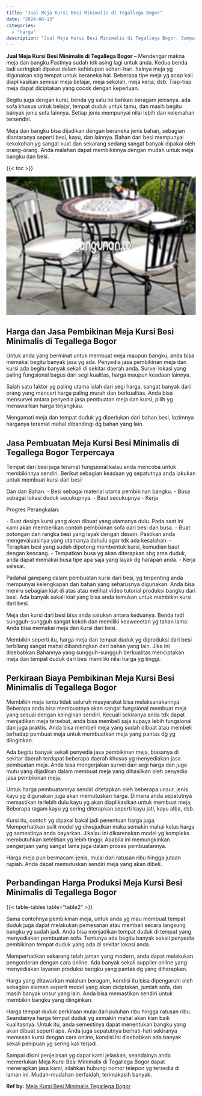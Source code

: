 ```yaml
---
title: "Jual Meja Kursi Besi Minimalis di Tegallega Bogor"
date: "2024-08-13"
categories: 
  - "harga"
description: "Jual Meja Kursi Besi Minimalis di Tegallega Bogor. Sampai disini penjelasan yg dapat kami jelaskan, seandainya anda memerlukan Meja Kursi Besi Minimalis di T..."
---
```


**Jual Meja Kursi Besi Minimalis di Tegallega Bogor** – Mendengar makna meja dan bangku Pastinya sudah tdk asing lagi untuk anda. Kedua benda tadi seringkali dipakai dalam kehidupan sehari-hari. halnya meja yg digunakan sbg tempat untuk beraneka hal. Beberapa tipe meja yg acap kali diaplikasikan semisal meja belajar, meja sekolah, meja kerja, dsb. Tiap-tiap meja dapat diciptakan yang cocok dengan keperluan.

Begitu juga dengan kursi, benda yg satu ini bahkan beragam jenisnya. ada sofa khusus untuk belajar, tempat duduk untuk tamu, dan masih begitu banyak jenis sofa lainnya. Setiap jenis mempunyai nilai lebih dan kelemahan tersendiri.

Meja dan bangku bisa dijadikan dengan beraneka jenis bahan, sebagian diantaranya seperti besi, kayu, dan lainnya. Bahan dari besi mempunyai kekokohan yg sangat kuat dan sekarang sedang sangat banyak dipakai oleh orang-orang. Anda malahan dapat membikinnya dengan mudah untuk meja bangku dan besi.

{{< toc >}}

![Jual Meja Kursi Besi Minimalis di Tegallega Bogor](/images/jual-meja-besi-murah15.png)

## Harga dan Jasa Pembikinan Meja Kursi Besi Minimalis di Tegallega Bogor

Untuk anda yang berminat untuk membuat meja maupun bangku, anda bisa memakai begitu banyak jasa yg ada. Penyedia jasa pembikinan meja dan kursi ada begitu banyak sekali di sekitar daerah anda. Survei lokasi yang paling fungsional bagus dari segi kualitas, harga maupun keadaan lainnya.

Salah satu faktor yg paling utama ialah dari segi harga, sangat banyak dari orang yang mencari harga paling murah dan berkualitas. Anda bisa mensurvei antara penyedia jasa pembuatan meja dan kursi, pilih yg menawarkan harga terjangkau.

Mengamati meja dan tempat duduk yg diperlukan dari bahan besi, lazimnya harganya teramat mahal dibandingi dg bahan yang lain.

## Jasa Pembuatan Meja Kursi Besi Minimalis di Tegallega Bogor Terpercaya

Tempat dari besi juga teramat fungsional kalau anda mencoba untuk membikinnya sendiri. Berikut sebagian keadaan yg sepatutnya anda lakukan untuk membuat kursi dari besi!

Dan dan Bahan: - Besi sebagai material utama pembikinan bangku. - Busa sebagai lokasi duduk secukupnya. - Baut secukupnya - Kerja

Progres Perangkaian:

\- Buat design kursi yang akan dibuat yang utamanya dulu. Pada saat ini kami akan memberikan contoh pembikinan sofa dari besi dan busa. - Buat potongan dan rangka besi yang layak dengan desain. Pastikan anda mengevaluasinya yang utamanya dahulu agar tdk ada kesalahan. - Terapkan besi yang sudah dipotong membentuk kursi, kemudian baut dengan kencang. - Tempatkan busa yg akan diterapkan sbg area duduk, anda dapat memakai busa tipe apa saja yang layak dg harapan anda. - Kerja selesai.

Padahal gampang dalam pembuatan kursi dari besi, yg terpenting anda mempunyai kelengkapan dan bahan yang seharusnya digunakan. Anda bisa meniru sebagian kiat di atas atau melihat video tutorial produksi bangku dari besi. Ada banyak sekali kiat yang bisa anda temukan untuk membikin kursi dari besi.

Meja dan kursi dari besi bisa anda satukan antara keduanya. Benda tadi sungguh-sungguh sangat kokoh dan memiliki keaweeetan yg tahan lama. Anda bisa memakai meja dan kursi dari besi.

Membikin seperti itu, harga meja dan tempat duduk yg diproduksi dari besi terbilang sangat mahal dibandingkan dari bahan yang lain. Jika ini disebabkan Bahannya yang sungguh-sungguh berkualitas menciptakan meja dan tempat duduk dari besi memiliki nilai harga yg tinggi.

## Perkiraan Biaya Pembikinan Meja Kursi Besi Minimalis di Tegallega Bogor

Membikin meja tentu tidak seluruh masyarakat bisa melaksanakannya. Beberapa anda bisa membuatnya akan sangat fungsional membuat meja yang sesuai dengan keinginan sendiri. Kecuali sekiranya anda tdk dapat menjadikan meja tersebut, anda bisa membeli saja supaya lebih fungsional dan juga praktis. Anda bisa membeli meja yang sudah dibuat atau membeli terhadap pembuat meja untuk membuatkan meja yang pantas dg yg diinginkan.

Ada begitu banyak sekali penyedia jasa pembikinan meja, biasanya di sekitar daerah terdapat beberapa daerah khusus yg menyediakan jasa pembuatan meja. Anda bisa mengerjakan survei dari segi harga dan juga mutu yang dijadikan dalam membuat meja yang dihasilkan oleh penyedia jasa pembikinan meja.

Untuk harga pembuatannya sendiri ditetapkan oleh beberapa unsur, jenis kayu yg digunakan juga akan memutuskan harga. Dimana anda sepatutnya memastikan terlebih dulu kayu yg akan diaplikasikan untuk membuat meja, Beberapa ragam kayu yg sering diterapkan seperti kayu jati, kayu alba, dsb.

Kursi itu, contoh yg dipakai bakal jadi penentuan harga juga. Memperhatikan sulit model yg diwujudkan maka semakin mahal kelas harga yg semestinya anda bayarkan. Jikalau ini dikarenakan model yg kompleks membutuhkan ketelitian yg lebih tinggi. Apabila ini memungkinkan pengerjaan yang sangat lama juga dalam proses pembuatannya.

Harga meja pun bermacam-jenis, mulai dari ratusan ribu hingga jutaan rupiah. Anda dapat memutuskan sendiri meja yang akan dibeli.

## Perbandingan Harga Produksi Meja Kursi Besi Minimalis di Tegallega Bogor

{{< table-tables table="table2" >}}

Sama contohnya pembikinan meja, untuk anda yg mau membuat tempat duduk juga dapat melakukan pemesanan atau membeli secara langsung bangku yg sudah jadi. Anda bisa menjadikan tempat duduk di tempat yang menyediakan pembuatan sofa. Tentunya ada begitu banyak sekali penyedia pembikinan tempat duduk yang ada di sekitar lokasi anda.

Memperhatikan sekarang telah jaman yang modern, anda dapat melakukan pengorderan dengan cara online. Ada banyak sekali supplier online yang menyediakan layanan produksi bangku yang pantas dg yang diharapkan.

Harga yang ditawarkan malahan beragam, kondisi itu bisa dipengaruhi oleh sebagian elemen seperti model yang akan diciptakan, jumlah sofa, dan masih banyak unsur yang lain. Anda bisa memastikan sendiri untuk membikin bangku yang diinginkan.

Harga tempat duduk perkiraan mulai dari puluhan ribu hingga ratusan ribu. Seandainya harga tempat duduk yg semakin mahal akan kian baik kualitasnya. Untuk itu, anda semestinya dapat menentukan bangku yang akan dibuat seperti apa. Anda juga sepatutnya berhati-hati sekiranya memesan kursi dengan cara online, kondisi ini disebabkan ada banyak sekali penipuan yg sering kali terjadi.

Sampai disini penjelasan yg dapat kami jelaskan, seandainya anda memerlukan Meja Kursi Besi Minimalis di Tegallega Bogor dapat menerapkan jasa kami, silahkan hubungi nomor telepon yg tersedia di laman ini. Mudah-mudahan berfaidah, terimakasih banyak.

**Ref by:** [Meja Kursi Besi Minimalis Tegallega Bogor](https://id.wikipedia.org/wiki/Meja)
